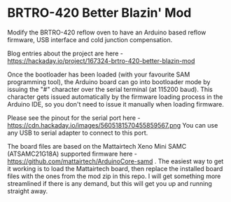 # BRTRO-420 Better Blazin' Mod

Modify the BRTRO-420 reflow oven to have an Arduino based reflow firmware, USB interface and cold junction compensation.

Blog entries about the project are here - https://hackaday.io/project/167324-brtro-420-better-blazin-mod

Once the bootloader has been loaded (with your favourite SAM programming tool), the Arduino board can go into bootloader mode by issuing the "#" character over the serial terminal (at 115200 baud). This character gets issued automatically by the firmware loading process in the Arduino IDE, so you don't need to issue it manually when loading firmware.

Please see the pinout for the serial port here - https://cdn.hackaday.io/images/5605181570455859567.png
You can use any USB to serial adapter to connect to this port.

The board files are based on the Mattairtech Xeno Mini SAMC (ATSAMC21G18A) supported firmware here - https://github.com/mattairtech/ArduinoCore-samd . The easiest way to get it working is to load the Mattairtech board, then replace the installed board files with the ones from the mod zip in this repo. I will get something more streamlined if there is any demand, but this will get you up and running straight away.
